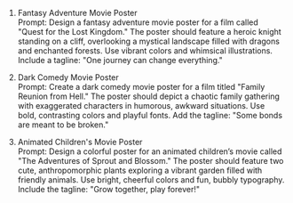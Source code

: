 1. Fantasy Adventure Movie Poster\
Prompt: Design a fantasy adventure movie poster for a film called "Quest for the Lost Kingdom." The poster should feature a heroic knight standing on a cliff, overlooking a mystical landscape filled with dragons and enchanted forests. Use vibrant colors and whimsical illustrations. Include a tagline: "One journey can change everything."

2. Dark Comedy Movie Poster\
Prompt: Create a dark comedy movie poster for a film titled "Family Reunion from Hell." The poster should depict a chaotic family gathering with exaggerated characters in humorous, awkward situations. Use bold, contrasting colors and playful fonts. Add the tagline: "Some bonds are meant to be broken."

3. Animated Children's Movie Poster\
Prompt: Design a colorful poster for an animated children’s movie called "The Adventures of Sprout and Blossom." The poster should feature two cute, anthropomorphic plants exploring a vibrant garden filled with friendly animals. Use bright, cheerful colors and fun, bubbly typography. Include the tagline: "Grow together, play forever!"
